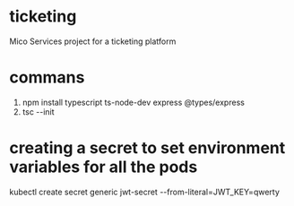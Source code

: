 # ticketing
Mico Services project for a ticketing platform

# commans
1. npm install typescript ts-node-dev express @types/express
2. tsc --init  <!-- to generate config files  for this to work install typescript in global  npm install -g typescript-->

# creating a secret to set environment variables for all the pods
kubectl create secret generic jwt-secret --from-literal=JWT_KEY=qwerty